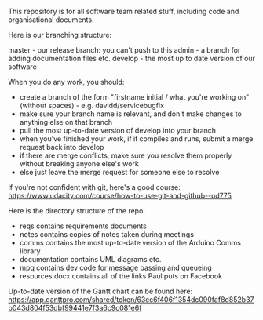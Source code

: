 This repository is for all software team related stuff, including code and organisational documents.

Here is our branching structure:

master - our release branch: you can't push to this
admin - a branch for adding documentation files etc.
develop - the most up to date version of our software

When you do any work, you should:

- create a branch of the form "firstname initial / what you're working on" (without spaces) - e.g. davidd/servicebugfix
- make sure your branch name is relevant, and don't make changes to anything else on that branch
- pull the most up-to-date version of develop into your branch
- when you've finished your work, if it compiles and runs, submit a merge request back into develop
- if there are merge conflicts, make sure you resolve them properly without breaking anyone else's work
- else just leave the merge request for someone else to resolve

If you're not confident with git, here's a good course: https://www.udacity.com/course/how-to-use-git-and-github--ud775

Here is the directory structure of the repo:

- reqs contains requirements documents
- notes contains copies of notes taken during meetings
- comms contains the most up-to-date version of the Arduino Comms library
- documentation contains UML diagrams etc.
- mpq contains dev code for message passing and queueing
- resources.docx contains all of the links Paul puts on Facebook

Up-to-date version of the Gantt chart can be found here: 
https://app.ganttpro.com/shared/token/63cc6f406f1354dc090faf8d852b37b043d804f53dbf99441e7f3a6c9c081e6f
